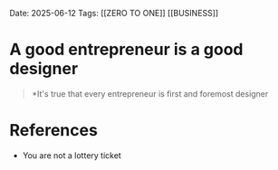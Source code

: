 Date: 2025-06-12
Tags: [[ZERO TO ONE]] [[BUSINESS]] 

# A good entrepreneur is a good designer

>*It's true that every entrepreneur is first and foremost designer 
# References 
- You are not a lottery ticket 